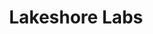 ---
title: "Lakeshore Labs"
description: "ذكاء اصطناعي حقيقي. نتائج حقيقية. سريع حقًا. أتمتة عملية للأعمال النامية."
hero:
  title: "ذكاء اصطناعي يعمل بالفعل."
  highlight: "نتائج في أيام، وليس شهور."
  subtitle: "لا تحتاج ميزانية مؤسسة."
  description: "خفض التكاليف بنسبة 30٪. وفر أكثر من 20 ساعة أسبوعيًا. ابدأ في 48 ساعة. نبني حلول ذكاء اصطناعي عملية تحل مشاكل حقيقية للشركات النامية. بدون تعقيدات، فقط نتائج."
  cta_text: "شاهد ما هو ممكن"
  cta_link: "mailto:hello@lakeshorelabs.ai"
cta:
  title: "مستعد لأتمتة عملك؟"
  description: "ابدأ صغيرًا. شاهد النتائج بسرعة. وسّع عندما تكون جاهزًا. احصل على خطة أتمتة مخصصة لاحتياجاتك المحددة وشاهد الحلول العاملة في 48 ساعة. ادفع فقط مقابل ما يحقق قيمة."
  button_text: "ابدأ في 48 ساعة"
  button_link: "mailto:hello@lakeshorelabs.ai"
  features:
    - text: "تدقيق أتمتة مجاني"
    - text: "عرض توضيحي يعمل في 48 ساعة"
    - text: "ادفع فقط مقابل النتائج"
---